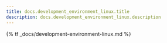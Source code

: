 ```yaml
---
title: docs.development_environment_linux.title
description: docs.development_environment_linux.description
---
```


{% tf _docs/development-environment-linux.md %}
